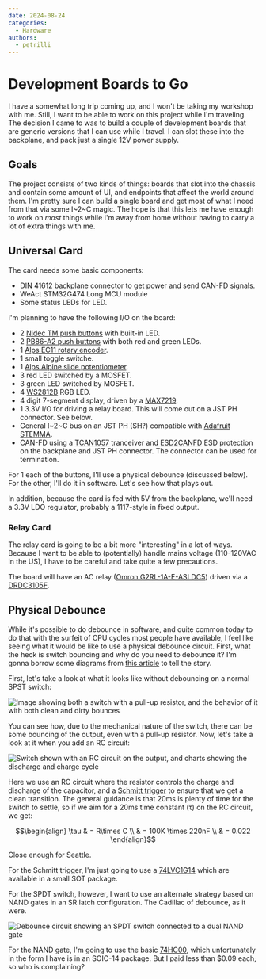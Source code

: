 ```yaml
---
date: 2024-08-24
categories: 
  - Hardware
authors:
  - petrilli 
---
```

# Development Boards to Go

I have a somewhat long trip coming up, and I won't be taking my workshop
with me. Still, I want to be able to work on this project while I'm
traveling. The decision I came to was to build a couple of development
boards that are generic versions that I can use while I travel. I can
slot these into the backplane, and pack just a single 12V power supply.

## Goals

The project consists of two kinds of things: boards that slot into the
chassis and contain some amount of UI, and endpoints that affect the
world around them. I'm pretty sure I can build a single board and get
most of what I need from that via some I~2~C magic. The hope is that
this lets me have enough to work on _most_ things while I'm away from
home without having to carry a lot of extra things with me.

## Universal Card

The card needs some basic components: 

- DIN 41612 backplane connector to get power and send CAN-FD signals.
- WeAct STM32G474 Long MCU module
- Some status LEDs for LED.

I'm planning to have the following I/O on the board:

- 2 [Nidec TM push
  buttons](https://www.nidec-components.com/us/product/detail/00000326/) 
  with built-in LED.
- 2 [PB86-A2 push
  buttons](https://www.aliexpress.us/item/2251832782113850.html) with
  both red and green LEDs.
- 1 [Alps EC11 rotary
  encoder](https://tech.alpsalpine.com/e/products/category/encorders/sub/01/series/ec11e/).
- 1 small toggle switche.
- 1 [Alps Alpine slide
  potentiometer](https://www.mouser.com/c/passive-components/potentiometers-trimmers-rheostats/slide-potentiometers/?m=Alps%20Alpine).
- 3 red LED switched by a MOSFET.
- 3 green LED switched by MOSFET.
- 4 [WS2812B](http://world-semi.com/ws2812-family/) RGB LED.
- 4 digit 7-segment display, driven by a
  [MAX7219](https://www.analog.com/en/products/MAX7219.html).
- 1 3.3V I/O for driving a relay board. This will come out on a JST PH
  connector. See below.
- General I~2~C bus on an JST PH (SH?) compatible with [Adafruit
  STEMMA](https://learn.adafruit.com/introducing-adafruit-stemma-qt/what-is-stemma).
- CAN-FD using a [TCAN1057]() tranceiver and [ESD2CANFD]() ESD
  protection on the backplane and JST PH connector. The connector can be
  used for termination.

For 1 each of the buttons, I'll use a physical debounce (discussed
below). For the other, I'll do it in software. Let's see how that plays
out. 

In addition, because the card is fed with 5V from the backplane, we'll
need a 3.3V LDO regulator, probably a 1117-style in fixed output.


### Relay Card

The relay card is going to be a bit more "interesting" in a lot of
ways. Because I want to be able to (potentially) handle mains voltage
(110-120VAC in the US), I have to be careful and take quite a few
precautions.

The board will have an AC relay ([Omron G2RL-1A-E-ASI
DC5](https://components.omron.com/us-en/products/relays/G2RL)) driven
via a [DRDC3105F](https://www.diodes.com/part/view/DRDC3105F/).


## Physical Debounce

While it's possible to do debounce in software, and quite common today
to do that with the surfeit of CPU cycles most people have available, I
feel like seeing what it would be like to use a physical debounce
circuit. First, what the heck is switch bouncing and why do you need to
debounce it? I'm gonna borrow some diagrams from [this
article](https://www.digikey.com/en/articles/how-to-implement-hardware-debounce-for-switches-and-relays)
to tell the story. 

First, let's take a look at what it looks like without debouncing on a
normal SPST switch:

![Image showing both a switch with a pull-up resistor, and the behavior
of it with both clean and dirty bounces](img/debounce-no-circuit.jpg)

You can see how, due to the mechanical nature of the switch, there can
be some bouncing of the output, even with a pull-up resistor. Now, let's
take a look at it when you add an RC circuit:

![Switch shown with an RC circuit on the output, and charts showing the
discharge and charge cycle](img/debounce-rc-circuit.jpg)

Here we use an RC circuit where the resistor controls the charge and
discharge of the capacitor, and a [Schmitt
trigger](https://en.wikipedia.org/wiki/Schmitt_trigger) to ensure that
we get a clean transition. The general guidance is that 20ms is plenty
of time for the switch to settle, so if we aim for a 20ms time constant
(&tau;) on the RC circuit, we get:

$$\begin{align}
\tau & = R\times C \\
     & = 100K \times 220nF \\
     & = 0.022 
\end{align}$$

Close enough for Seattle.

For the Schmitt trigger, I'm just going to use a
[74LVC1G14](https://octopart.com/search?q=74LVC1G14&currency=USD&specs=0)
which are available in a small SOT package.

For the SPDT switch, however, I want to use an alternate strategy based
on NAND gates in an SR latch configuration. The Cadillac of debounce, as
it were. 

![Debounce circuit showing an SPDT switch connected to a dual NAND
gate](img/debounce-nand-circuit.jpg)

For the NAND gate, I'm going to use the basic
[74HC00](https://octopart.com/search?q=74HC00&currency=USD&specs=0),
which unfortunately in the form I have is in an SOIC-14 package. But I
paid less than $0.09 each, so who is complaining?